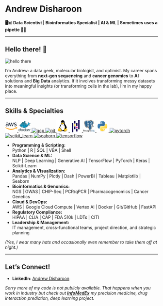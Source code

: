 # Andrew Disharoon
**🖥️📊 Data Scientist | Bioinformatics Specialist | AI & ML | Sometimes uses a pipette 🧬🧫**  

---

## Hello there! 👋
![hello there](https://media1.giphy.com/media/v1.Y2lkPTc5MGI3NjExMmRibnlvaTdyM3I3Y3ZwbXZhZWFhbXN6cnlxdjdmcHA0ejJpZXgweSZlcD12MV9pbnRlcm5hbF9naWZfYnlfaWQmY3Q9Zw/xTiIzJSKB4l7xTouE8/giphy.gif)

I’m Andrew: a data geek, molecular biologist, and optimist. My career spans everything from **next-gen sequencing** and **cancer genomics** to **AI** solutions and **Big Data** analytics. If it involves transforming messy datasets into meaningful insights (or transforming cells in the lab), I’m in my happy place.

---

## Skills & Specialties
<p align="left"> <a href="https://aws.amazon.com" target="_blank" rel="noreferrer"> <img src="https://raw.githubusercontent.com/devicons/devicon/master/icons/amazonwebservices/amazonwebservices-original-wordmark.svg" alt="aws" width="40" height="40"/> </a> <a href="https://www.docker.com/" target="_blank" rel="noreferrer"> <img src="https://raw.githubusercontent.com/devicons/devicon/master/icons/docker/docker-original-wordmark.svg" alt="docker" width="40" height="40"/> </a> <a href="https://cloud.google.com" target="_blank" rel="noreferrer"> <img src="https://www.vectorlogo.zone/logos/google_cloud/google_cloud-icon.svg" alt="gcp" width="40" height="40"/> </a> <a href="https://git-scm.com/" target="_blank" rel="noreferrer"> <img src="https://www.vectorlogo.zone/logos/git-scm/git-scm-icon.svg" alt="git" width="40" height="40"/> </a> <a href="https://www.linux.org/" target="_blank" rel="noreferrer"> <img src="https://raw.githubusercontent.com/devicons/devicon/master/icons/linux/linux-original.svg" alt="linux" width="40" height="40"/> </a> <a href="https://pandas.pydata.org/" target="_blank" rel="noreferrer"> <img src="https://raw.githubusercontent.com/devicons/devicon/2ae2a900d2f041da66e950e4d48052658d850630/icons/pandas/pandas-original.svg" alt="pandas" width="40" height="40"/> </a> <a href="https://www.postgresql.org" target="_blank" rel="noreferrer"> <img src="https://raw.githubusercontent.com/devicons/devicon/master/icons/postgresql/postgresql-original-wordmark.svg" alt="postgresql" width="40" height="40"/> </a> <a href="https://www.python.org" target="_blank" rel="noreferrer"> <img src="https://raw.githubusercontent.com/devicons/devicon/master/icons/python/python-original.svg" alt="python" width="40" height="40"/> </a> <a href="https://pytorch.org/" target="_blank" rel="noreferrer"> <img src="https://www.vectorlogo.zone/logos/pytorch/pytorch-icon.svg" alt="pytorch" width="40" height="40"/> </a> <a href="https://scikit-learn.org/" target="_blank" rel="noreferrer"> <img src="https://upload.wikimedia.org/wikipedia/commons/0/05/Scikit_learn_logo_small.svg" alt="scikit_learn" width="40" height="40"/> </a> <a href="https://seaborn.pydata.org/" target="_blank" rel="noreferrer"> <img src="https://seaborn.pydata.org/_images/logo-mark-lightbg.svg" alt="seaborn" width="40" height="40"/> </a> <a href="https://www.tensorflow.org" target="_blank" rel="noreferrer"> <img src="https://www.vectorlogo.zone/logos/tensorflow/tensorflow-icon.svg" alt="tensorflow" width="40" height="40"/> </a> </p>

- **Programming & Scripting:**  
  Python | R | SQL | VBA | Shell
- **Data Science & ML:**  
  NLP | Deep Learning | Generative AI | TensorFlow | PyTorch | Keras | Scikit-Learn
- **Analytics & Visualization:**  
  Pandas | NumPy | Plotly | Dash | PowerBI | Tableau | Matplotlib | Seaborn
- **Bioinformatics & Genomics:**  
  NGS | GWAS | CHIP-Seq | PCR/qPCR | Pharmacogenomics | Cancer Genetics
- **Cloud & DevOps:**  
  AWS | Google Cloud Compute | Vertex AI | Docker | Git/GitHub | FastAPI
- **Regulatory Compliance:**  
  HIPAA | CLIA | CAP | FDA 510k | LDTs | CITI
- **Leadership & Management:**  
  IT management, cross-functional teams, project direction, and strategic planning
  

*(Yes, I wear many hats and occasionally even remember to take them off at night.)*

---

## Let’s Connect!
- **LinkedIn**: [Andrew Disharoon](https://www.linkedin.com/in/andrew-disharoon)  

*Sorry more of my code is not publicly available. That happens when you work in industry but check out [**InfoMedEx**](https://github.com/andydish/andydish/blob/main/External%20InfoMedEx%20June%202024.pdf) my precision medicine, drug interaction prediction, deep learning project.* 
